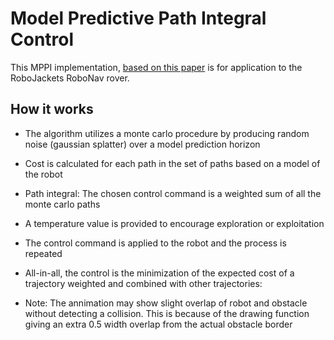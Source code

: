 # Model Predictive Path Integral Control
This MPPI implementation, [based on this paper](https://ieeexplore.ieee.org/stamp/stamp.jsp?tp=&arnumber=7487277) is for application to the RoboJackets RoboNav rover.

## How it works
- The algorithm utilizes a monte carlo procedure by producing random noise (gaussian splatter) over a model prediction horizon
- Cost is calculated for each path in the set of paths based on a model of the robot
- Path integral: The chosen control command is a weighted sum of all the monte carlo paths
- A temperature value is provided to encourage exploration or exploitation
- The control command is applied to the robot and the process is repeated
- All-in-all, the control is the minimization of the expected cost of a trajectory weighted and combined with other trajectories:
  
- Note: The annimation may show slight overlap of robot and obstacle without detecting a collision. This is because of the drawing function giving an extra 0.5 width overlap from the actual obstacle border


